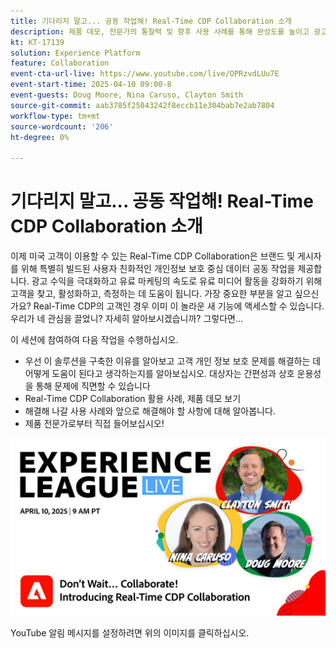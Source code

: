 ```yaml
---
title: 기다리지 말고... 공동 작업해! Real-Time CDP Collaboration 소개
description: 제품 데모, 전문가의 통찰력 및 향후 사용 사례를 통해 완성도를 높이고 광고 매출을 극대화하며 유료 미디어 활동을 간소화하기 위해 브랜드 및 게시자를 위한 개인 정보 보호 중심 데이터 솔루션을 제공하는 Real-Time CDP Collaboration을 살펴보십시오.
kt: KT-17139
solution: Experience Platform
feature: Collaboration
event-cta-url-live: https://www.youtube.com/live/OPRzvdLUu7E
event-start-time: 2025-04-10 09:00-8
event-guests: Doug Moore, Nina Caruso, Clayton Smith
source-git-commit: aab3785f25043242f8eccb11e304bab7e2ab7804
workflow-type: tm+mt
source-wordcount: '206'
ht-degree: 0%

---
```


# 기다리지 말고... 공동 작업해! Real-Time CDP Collaboration 소개

이제 미국 고객이 이용할 수 있는 Real-Time CDP Collaboration은 브랜드 및 게시자를 위해 특별히 빌드된 사용자 친화적인 개인정보 보호 중심 데이터 공동 작업을 제공합니다. 광고 수익을 극대화하고 유료 마케팅의 속도로 유료 미디어 활동을 강화하기 위해 고객을 찾고, 활성화하고, 측정하는 데 도움이 됩니다. 가장 중요한 부분을 알고 싶으신가요? Real-Time CDP의 고객인 경우 이미 이 놀라운 새 기능에 액세스할 수 있습니다. 우리가 네 관심을 끌었니? 자세히 알아보시겠습니까? 그렇다면...

이 세션에 참여하여 다음 작업을 수행하십시오.

* 우선 이 솔루션을 구축한 이유를 알아보고 고객 개인 정보 보호 문제를 해결하는 데 어떻게 도움이 된다고 생각하는지를 알아보십시오. 대상자는 간편성과 상호 운용성을 통해 문제에 직면할 수 있습니다
* Real-Time CDP Collaboration 활용 사례, 제품 데모 보기
* 해결해 나갈 사용 사례와 앞으로 해결해야 할 사항에 대해 알아봅니다.
* 제품 전문가로부터 직접 들어보십시오!

[![ExL LIVE 2025년 4월 10일](assets/WebBanner_Apr10_2025.jpg)](https://www.youtube.com/live/OPRzvdLUu7E)

YouTube 알림 메시지를 설정하려면 위의 이미지를 클릭하십시오.
